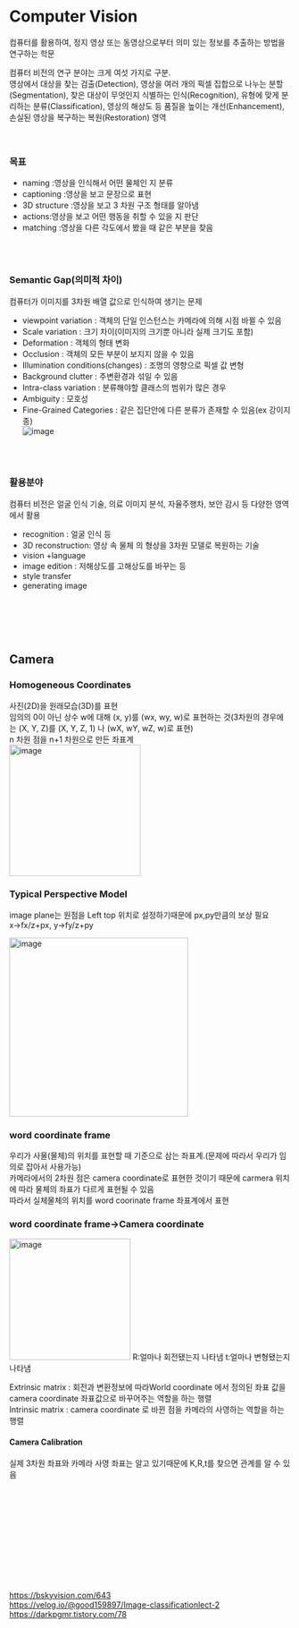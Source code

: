 # Computer Vision

컴퓨터를 활용하여, 정지 영상 또는 동영상으로부터 의미 있는 정보를 추출하는 방법을 연구하는 학문   
    
컴퓨터 비전의 연구 분야는 크게 여섯 가지로 구분.    
영상에서 대상을 찾는 검출(Detection), 영상을 여러 개의 픽셀 집합으로 나누는 분할(Segmentation), 찾은 대상이 무엇인지 식별하는 인식(Recognition), 유형에 맞게 분리하는 분류(Classification), 영상의 해상도 등 품질을 높이는 개선(Enhancement), 손실된 영상을 복구하는 복원(Restoration) 영역   
<br/>
<br/>
### 목표
* naming :영상을 인식해서 어떤 물체인 지 분류   
* captioning :영상을 보고 문장으로 표현   
* 3D structure :영상을 보고 3 차원 구조 형태를 알아냄   
* actions:영상을 보고 어떤 행동을 취할 수 있을 지 판단   
* matching :영상을 다른 각도에서 봤을 때 같은 부분을 찾음   
<br/>
<br/>   
    
### Semantic Gap(의미적 차이)
컴퓨터가 이미지를 3차원 배열 값으로 인식하여 생기는 문제   
* viewpoint variation : 객체의 단일 인스턴스는 카메라에 의해 시점 바뀔 수 있음      
* Scale variation : 크기 차이(이미지의 크기뿐 아니라 실제 크기도 포함)   
* Deformation : 객체의 형태 변화   
* Occlusion : 객체의 모든 부분이 보지지 않을 수 있음   
* Illumination conditions(changes) : 조명의 영향으로 픽셀 값 변형   
* Background clutter : 주변환경과 섞일 수 있음   
* Intra-class variation : 분류해야할 클래스의 범위가 많은 경우   
* Ambiguity : 모호성   
* Fine-Grained Categories : 같은 집단안에 다른 분류가 존재할 수 있음(ex 강이지 종)   
![image](https://user-images.githubusercontent.com/81468129/169694994-ad748c68-32fe-4848-9f27-8aa16e49c4c5.png)    
<br/>
<br/>           
      
### 활용분야
컴퓨터 비전은 얼굴 인식 기술, 의료 이미지 분석, 자율주행차, 보안 감시 등 다양한 영역에서 활용    

* recognition : 얼굴 인식 등 
* 3D reconstruction: 영상 속 물체 의 형상을 3차원 모델로 복원하는 기술    
* vision +language   
* image edition : 저해상도를 고해상도를 바꾸는 등 
* style transfer   
* generating image   
       
 <br/>    
 <br/>   
 <br/>       
 <br/>        
        
## Camera    
### Homogeneous Coordinates      
사진(2D)을 원래모습(3D)를 표현      
임의의 0이 아닌 상수 w에 대해 (x, y)를 (wx, wy, w)로 표현하는 것(3차원의 경우에는 (X, Y, Z)를 (X, Y, Z, 1) 나 (wX, wY, wZ, w)로 표현)   
n 차원 점을 n+1 차원으로 만든 좌표계    
<img width="235" alt="image" src="https://user-images.githubusercontent.com/81468129/169705456-f5f6791f-4a28-4622-a401-2683dff4d823.png">   

### Typical Perspective Model
image plane는 원점을 Left top 위치로 설정하기때문에 px,py만큼의 보상 필요   
x->fx/z+px, y->fy/z+py   
   
<img width="320" alt="image" src="https://user-images.githubusercontent.com/81468129/169744705-dce8b126-c205-4877-9cca-b095fac9e79f.png">  

### word coordinate frame   
우리가 사물(물체)의 위치를 표현할 때 기준으로 삼는 좌표계.(문제에 따라서 우리가 임의로 잡아서 사용가능)   
카메라에서의 2차원 점은 camera coordinate로 표현한 것이기 때문에 carmera 위치에 따라 물체의 좌표가 다르게 표현될 수 있음   
따라서 실체물체의 위치를 word coorinate frame 좌표계에서 표현

### word coordinate frame->Camera coordinate
<img width="217" alt="image" src="https://user-images.githubusercontent.com/81468129/169747803-884dae3b-8c69-4a76-b39e-c62b7643229c.png">   
R:얼마나 회전됐는지 나타냄   
t:얼마나 변형됐는지 나타냄   
   
Extrinsic matrix : 회전과 변환정보에 따라World coordinate 에서 정의된 좌표 값을 camera coordinate 좌표값으로 바꾸어주는 역할을 하는 행렬   
Intrinsic matrix : camera coordinate 로 바뀐 점을 카메라의 사영하는 역할을 하는 행렬   

#### Camera Calibration
실제 3차원 좌표와 카메라 사영 좌표는 알고 있기때문에 K,R,t를 찾으면 관계를 알 수 있음





<br/><br/><br/><br/><br/><br/><br/><br/><br/><br/>







<https://bskyvision.com/643>   
<https://velog.io/@good159897/Image-classificationlect-2>   
<https://darkpgmr.tistory.com/78>   
